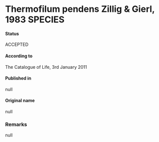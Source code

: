 # Thermofilum pendens Zillig & Gierl, 1983 SPECIES

#### Status
ACCEPTED

#### According to
The Catalogue of Life, 3rd January 2011

#### Published in
null

#### Original name
null

### Remarks
null